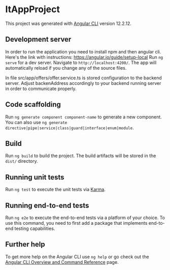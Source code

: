# ItAppProject

This project was generated with [Angular CLI](https://github.com/angular/angular-cli) version 12.2.12.

## Development server

In order to run the application you need to install npm and then angular cli.
Here's the link with instructions: https://angular.io/guide/setup-local
Run `ng serve` for a dev server. Navigate to `http://localhost:4200/`. The app will automatically reload if you change any of the source files.

In file src/app/offers/offer.service.ts is stored configuration to the backend server.
Adjust backenAddress accordingly to your backend running server in order to communicate properly.








## Code scaffolding

Run `ng generate component component-name` to generate a new component. You can also use `ng generate directive|pipe|service|class|guard|interface|enum|module`.

## Build

Run `ng build` to build the project. The build artifacts will be stored in the `dist/` directory.

## Running unit tests

Run `ng test` to execute the unit tests via [Karma](https://karma-runner.github.io).

## Running end-to-end tests

Run `ng e2e` to execute the end-to-end tests via a platform of your choice. To use this command, you need to first add a package that implements end-to-end testing capabilities.

## Further help

To get more help on the Angular CLI use `ng help` or go check out the [Angular CLI Overview and Command Reference](https://angular.io/cli) page.
